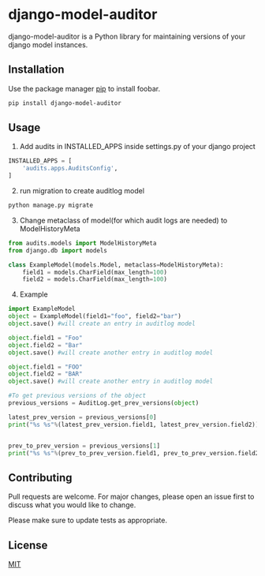 # django-model-auditor

django-model-auditor is a Python library for maintaining versions of your django model instances.

## Installation

Use the package manager [pip](https://pip.pypa.io/en/stable/) to install foobar.

```bash
pip install django-model-auditor
```

## Usage
1. Add audits in INSTALLED_APPS inside settings.py of your django project 
```python
INSTALLED_APPS = [
    'audits.apps.AuditsConfig',
]
```
2. run migration to create auditlog model
```python
python manage.py migrate
```

3. Change metaclass of model(for which audit logs are needed) to ModelHistoryMeta
```python
from audits.models import ModelHistoryMeta
from django.db import models

class ExampleModel(models.Model, metaclass=ModelHistoryMeta):
    field1 = models.CharField(max_length=100)
    field2 = models.CharField(max_length=100)
```

4. Example
```python
import ExampleModel
object = ExampleModel(field1="foo", field2="bar")
object.save() #will create an entry in auditlog model

object.field1 = "Foo"
object.field2 = "Bar"
object.save() #will create another entry in auditlog model

object.field1 = "FOO"
object.field2 = "BAR"
object.save() #will create another entry in auditlog model

#To get previous versions of the object
previous_versions = AuditLog.get_prev_versions(object)

latest_prev_version = previous_versions[0]
print("%s %s"%(latest_prev_version.field1, latest_prev_version.field2)) # "Foo","Bar"


prev_to_prev_version = previous_versions[1]
print("%s %s"%(prev_to_prev_version.field1, prev_to_prev_version.field2)) # "foo","bar"

```
## Contributing
Pull requests are welcome. For major changes, please open an issue first to discuss what you would like to change.

Please make sure to update tests as appropriate.

## License
[MIT](https://choosealicense.com/licenses/mit/)
